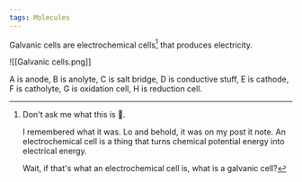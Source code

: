 ```yaml
---
tags: Molecules 
---
```


Galvanic cells are electrochemical cells[^1] that produces electricity.

![[Galvanic cells.png]]

A is anode, B is anolyte, C is salt bridge, D is conductive stuff, E is cathode, F is catholyte, G is oxidation cell, H is reduction cell.

[^1]: Don't ask me what this is 🤫.

    I remembered what it was. Lo and behold, it was on my post it note. An electrochemical cell is a thing that turns chemical potential energy into electrical energy.

    Wait, if that's what an electrochemical cell is, what is a galvanic cell?